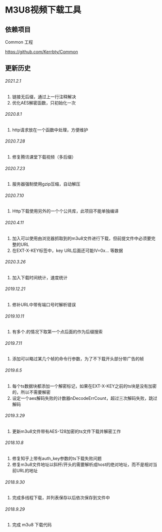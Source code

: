 # M3U8视频下载工具

## 依赖项目
Common 工程 

https://github.com/Kerrbty/Common


## 更新历史

###### 2021.2.1

1. 链接无后缀，通过上一行注释解决 
2. 优化AES解密函数，只初始化一次

###### 2020.8.1
1. http请求放在一个函数中处理，方便维护

###### 2020.7.28
1. 修复腾讯课堂下载视频（多后缀）

###### 2020.7.23
1. 服务器强制使用gzip压缩，自动解压

###### 2020.7.10
1. Http下载使用另外的一个个公共库，此项目不能单独编译 

###### 2020.4.11
1. 加入可以使用由浏览器抓取到的m3u8文件进行下载，但前提文件中必须要完整的URL
2. 在EXT-X-KEY标签中，key URL后面还可能IV=0x... 等数据 

###### 2020.3.26
1. 加入下载时间统计，速度统计

###### 2019.12.21
1. 修补URL中带有端口号时解析错误

###### 2019.10.11
1. 有多个.的情况下取第一个点后面的作为后缀搜索 

###### 2019.7.11
1. 添加可以略过某几个帧的命令行参数，为了不下载开头部分带广告的帧

###### 2019.6.5
1. 每个ts数据块都添加一个解密标记，如果在EXT-X-KEY之前的ts块是没有加密的，所以不需要解密
2. 设定一个aes解码失败的计数器nDecodeErrCount，超过三次解码失败，跳过解码

###### 2019.3.29
1. 更新m3u8文件带有AES-128加密的ts文件下载并解密工作 

###### 2018.10.8
1. 修复知乎上带有auth_key参数的ts下载失败问题
2. 修复m3u8文件地址以斜杆/开头的需要解析成host的绝对地址，而不是相对当前URL的地址

###### 2018.9.30
1. 完成多线程下载，并列表保存以后依次保存到文件中

###### 2018.9.29

1. 完成 m3u8 下载代码